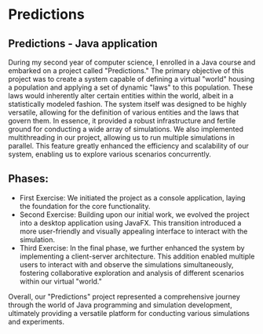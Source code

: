 # Predictions
## Predictions - Java application

During my second year of computer science, I enrolled in a Java course and embarked on a project called "Predictions." The primary objective of this project was to create a system capable of defining a virtual "world" housing a population and applying a set of dynamic "laws" to this population. These laws would inherently alter certain entities within the world, albeit in a statistically modeled fashion.
The system itself was designed to be highly versatile, allowing for the definition of various entities and the laws that govern them. In essence, it provided a robust infrastructure and fertile ground for conducting a wide array of simulations.
We also implemented multithreading in our project, allowing us to run multiple simulations in parallel. This feature greatly enhanced the efficiency and scalability of our system, enabling us to explore various scenarios concurrently.

## Phases:

* First Exercise: We initiated the project as a console application, laying the foundation for the core functionality.
* Second Exercise: Building upon our initial work, we evolved the project into a desktop application using JavaFX. This transition introduced a more user-friendly and visually appealing interface to interact with the simulation.
* Third Exercise: In the final phase, we further enhanced the system by implementing a client-server architecture. This addition enabled multiple users to interact with and observe the simulations simultaneously, fostering collaborative exploration and analysis of different scenarios within our virtual "world."

Overall, our "Predictions" project represented a comprehensive journey through the world of Java programming and simulation development, ultimately providing a versatile platform for conducting various simulations and experiments.
